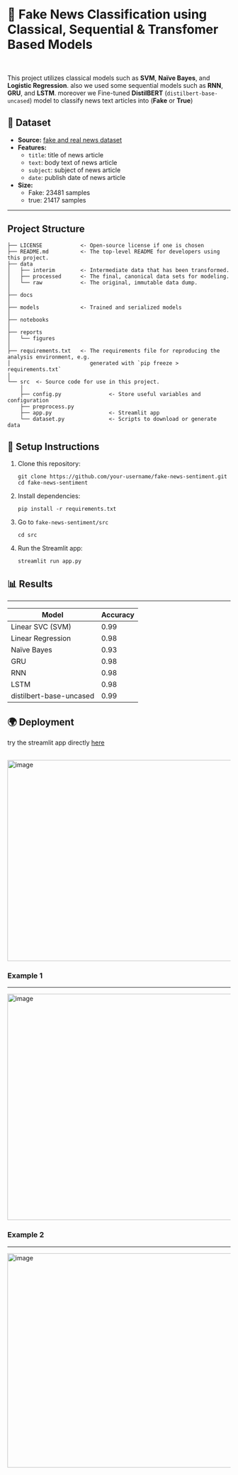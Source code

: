 # 📰 Fake News Classification using Classical, Sequential & Transfomer Based Models

<br>

This project utilizes classical models such as **SVM**, **Naïve Bayes**, and **Logistic Regression**. also we used some sequential models such as **RNN**, **GRU**, and **LSTM**. moreover we Fine-tuned **DistilBERT** (`distilbert-base-uncased`) model to classify news text articles into (**Fake** or **True**) 

## 📂 Dataset
- **Source:** [fake and real news dataset](https://www.kaggle.com/datasets/clmentbisaillon/fake-and-real-news-dataset)  
- **Features:**
  - `title`: title of news article
  - `text`: body text of news article
  - `subject`: subject of news article
  - `date`: publish date of news article
- **Size:** 
  - Fake: 23481 samples  
  - true: 21417 samples 
---

## Project Structure

```
├── LICENSE            <- Open-source license if one is chosen
├── README.md          <- The top-level README for developers using this project.
├── data
│   ├── interim        <- Intermediate data that has been transformed.
│   ├── processed      <- The final, canonical data sets for modeling.
│   └── raw            <- The original, immutable data dump.
│
├── docs               
│
├── models             <- Trained and serialized models
│
├── notebooks          
│
├── reports            
│   └── figures 
│
├── requirements.txt   <- The requirements file for reproducing the analysis environment, e.g.
│                         generated with `pip freeze > requirements.txt`
│
└── src  <- Source code for use in this project.
    │
    ├── config.py               <- Store useful variables and configuration
    ├── preprocess.py           
    ├── app.py                  <- Streamlit app
    └── dataset.py              <- Scripts to download or generate data
```

## 🚀 Setup Instructions
1. Clone this repository:
   ```
   git clone https://github.com/your-username/fake-news-sentiment.git
   cd fake-news-sentiment
   ```
2. Install dependencies:
   ```
   pip install -r requirements.txt
   ```
3. Go to `fake-news-sentiment/src`
   ```
   cd src
   ```
4. Run the Streamlit app:
   ```
   streamlit run app.py
   ```
##  📊 Results
---

| Model                     |  Accuracy | 
| ------------------------ | -------- |
| Linear SVC (SVM)     | 0.99      |
| Linear Regression |  0.98      |
| Naïve Bayes |  0.93      |
| GRU |  0.98      |
| RNN  |   0.98      |
| LSTM |   0.98      |
| distilbert-base-uncased |   0.99      |



## 🌍 Deployment

try the streamlit app directly [here](https://shehabmagdy101-fake-news-sentiment-detection-syst-srcapp-zhoi0t.streamlit.app)

<br>

<img width="1082" height="454" alt="image" src="https://github.com/user-attachments/assets/0d3cf7cd-5868-4fec-a825-d8852d779bfd" />

### Example 1
---
<img width="1067" height="511" alt="image" src="https://github.com/user-attachments/assets/2b5058c3-bd6f-4e68-b177-52e48993d3d9" />

### Example 2
---
<img width="1140" height="484" alt="image" src="https://github.com/user-attachments/assets/b6efb9b9-de32-4e95-8771-c997d3b21592" />



